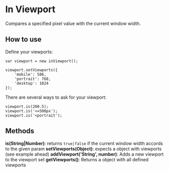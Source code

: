 # In Viewport

Compares a specified pixel value with the current window width.

## How to use

Define your viewports:

```
var viewport = new inViewport();

viewport.setViewports({
    'mobile': 586,
    'portrait': 768,
    'desktop': 1024
});
```

There are several ways to ask for your viewport:

```
viewport.is(200.5);
viewport.is('<=500px');
viewport.is('<portrait');
```

## Methods

**is(String|Number)**: returns ``true|false`` if the current window width accords to the given param
**setViewports(Object)**: expects a object with viewports (see example ahead)
**addViewport('String', number)**: Adds a new viewport to the viewport set
**getViewports()**: Returns a object with all defined viewports